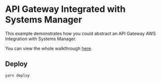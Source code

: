 # API Gateway Integrated with Systems Manager

This example demonstrates how you could abstract an API Gateway AWS Integration with Systems Manager.

You can view the whole walkthrough [here](https://blog.joesnell.co/posts/2020/api-gateway-ssm-integration).

## Deploy

```bash
yarn deploy
```
